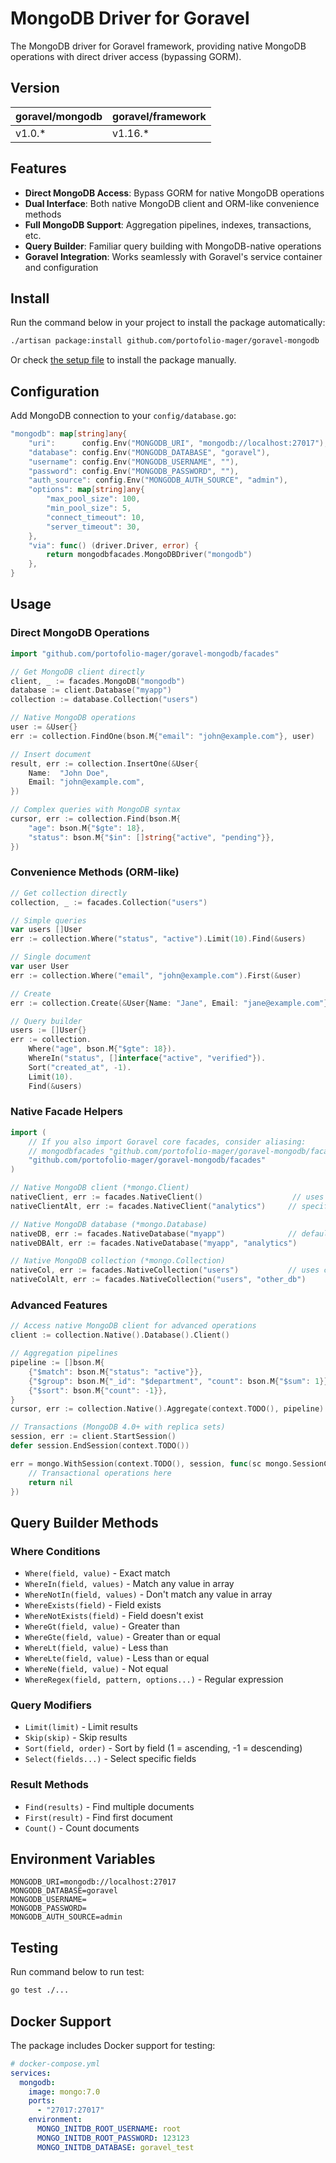 # MongoDB Driver for Goravel

The MongoDB driver for Goravel framework, providing native MongoDB operations with direct driver access (bypassing GORM).

## Version

| goravel/mongodb | goravel/framework |
|-----------------|-------------------|
| v1.0.*          | v1.16.*           |

## Features

- **Direct MongoDB Access**: Bypass GORM for native MongoDB operations
- **Dual Interface**: Both native MongoDB client and ORM-like convenience methods
- **Full MongoDB Support**: Aggregation pipelines, indexes, transactions, etc.
- **Query Builder**: Familiar query building with MongoDB-native operations
- **Goravel Integration**: Works seamlessly with Goravel's service container and configuration

## Install

Run the command below in your project to install the package automatically:

```bash
./artisan package:install github.com/portofolio-mager/goravel-mongodb
```

Or check [the setup file](./setup/setup.go) to install the package manually.

## Configuration

Add MongoDB connection to your `config/database.go`:

```go
"mongodb": map[string]any{
    "uri":      config.Env("MONGODB_URI", "mongodb://localhost:27017"),
    "database": config.Env("MONGODB_DATABASE", "goravel"),
    "username": config.Env("MONGODB_USERNAME", ""),
    "password": config.Env("MONGODB_PASSWORD", ""),
    "auth_source": config.Env("MONGODB_AUTH_SOURCE", "admin"),
    "options": map[string]any{
        "max_pool_size": 100,
        "min_pool_size": 5,
        "connect_timeout": 10,
        "server_timeout": 30,
    },
    "via": func() (driver.Driver, error) {
        return mongodbfacades.MongoDBDriver("mongodb")
    },
}
```

## Usage

### Direct MongoDB Operations

```go
import "github.com/portofolio-mager/goravel-mongodb/facades"

// Get MongoDB client directly
client, _ := facades.MongoDB("mongodb")
database := client.Database("myapp")
collection := database.Collection("users")

// Native MongoDB operations
user := &User{}
err := collection.FindOne(bson.M{"email": "john@example.com"}, user)

// Insert document
result, err := collection.InsertOne(&User{
    Name:  "John Doe",
    Email: "john@example.com",
})

// Complex queries with MongoDB syntax
cursor, err := collection.Find(bson.M{
    "age": bson.M{"$gte": 18},
    "status": bson.M{"$in": []string{"active", "pending"}},
})
```

### Convenience Methods (ORM-like)

```go
// Get collection directly
collection, _ := facades.Collection("users")

// Simple queries
var users []User
err := collection.Where("status", "active").Limit(10).Find(&users)

// Single document
var user User
err := collection.Where("email", "john@example.com").First(&user)

// Create
err := collection.Create(&User{Name: "Jane", Email: "jane@example.com"})

// Query builder
users := []User{}
err := collection.
    Where("age", bson.M{"$gte": 18}).
    WhereIn("status", []interface{"active", "verified"}).
    Sort("created_at", -1).
    Limit(10).
    Find(&users)
```

### Native Facade Helpers

```go
import (
    // If you also import Goravel core facades, consider aliasing:
    // mongodbfacades "github.com/portofolio-mager/goravel-mongodb/facades"
    "github.com/portofolio-mager/goravel-mongodb/facades"
)

// Native MongoDB client (*mongo.Client)
nativeClient, err := facades.NativeClient()                    // uses connection "mongodb"
nativeClientAlt, err := facades.NativeClient("analytics")     // specify connection

// Native MongoDB database (*mongo.Database)
nativeDB, err := facades.NativeDatabase("myapp")              // default connection
nativeDBAlt, err := facades.NativeDatabase("myapp", "analytics")

// Native MongoDB collection (*mongo.Collection)
nativeCol, err := facades.NativeCollection("users")           // uses configured default database
nativeColAlt, err := facades.NativeCollection("users", "other_db")
```

### Advanced Features

```go
// Access native MongoDB client for advanced operations
client := collection.Native().Database().Client()

// Aggregation pipelines
pipeline := []bson.M{
    {"$match": bson.M{"status": "active"}},
    {"$group": bson.M{"_id": "$department", "count": bson.M{"$sum": 1}}},
    {"$sort": bson.M{"count": -1}},
}
cursor, err := collection.Native().Aggregate(context.TODO(), pipeline)

// Transactions (MongoDB 4.0+ with replica sets)
session, err := client.StartSession()
defer session.EndSession(context.TODO())

err = mongo.WithSession(context.TODO(), session, func(sc mongo.SessionContext) error {
    // Transactional operations here
    return nil
})
```

## Query Builder Methods

### Where Conditions
- `Where(field, value)` - Exact match
- `WhereIn(field, values)` - Match any value in array
- `WhereNotIn(field, values)` - Don't match any value in array
- `WhereExists(field)` - Field exists
- `WhereNotExists(field)` - Field doesn't exist
- `WhereGt(field, value)` - Greater than
- `WhereGte(field, value)` - Greater than or equal
- `WhereLt(field, value)` - Less than
- `WhereLte(field, value)` - Less than or equal
- `WhereNe(field, value)` - Not equal
- `WhereRegex(field, pattern, options...)` - Regular expression

### Query Modifiers
- `Limit(limit)` - Limit results
- `Skip(skip)` - Skip results
- `Sort(field, order)` - Sort by field (1 = ascending, -1 = descending)
- `Select(fields...)` - Select specific fields

### Result Methods
- `Find(results)` - Find multiple documents
- `First(result)` - Find first document
- `Count()` - Count documents

## Environment Variables

```env
MONGODB_URI=mongodb://localhost:27017
MONGODB_DATABASE=goravel
MONGODB_USERNAME=
MONGODB_PASSWORD=
MONGODB_AUTH_SOURCE=admin
```

## Testing

Run command below to run test:

```bash
go test ./...
```

## Docker Support

The package includes Docker support for testing:

```yaml
# docker-compose.yml
services:
  mongodb:
    image: mongo:7.0
    ports:
      - "27017:27017"
    environment:
      MONGO_INITDB_ROOT_USERNAME: root
      MONGO_INITDB_ROOT_PASSWORD: 123123
      MONGO_INITDB_DATABASE: goravel_test
```
